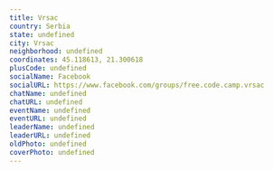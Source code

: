 ```yaml
---
title: Vrsac
country: Serbia
state: undefined
city: Vrsac
neighborhood: undefined
coordinates: 45.118613, 21.300618
plusCode: undefined
socialName: Facebook
socialURL: https://www.facebook.com/groups/free.code.camp.vrsac
chatName: undefined
chatURL: undefined
eventName: undefined
eventURL: undefined
leaderName: undefined
leaderURL: undefined
oldPhoto: undefined
coverPhoto: undefined
---
```

